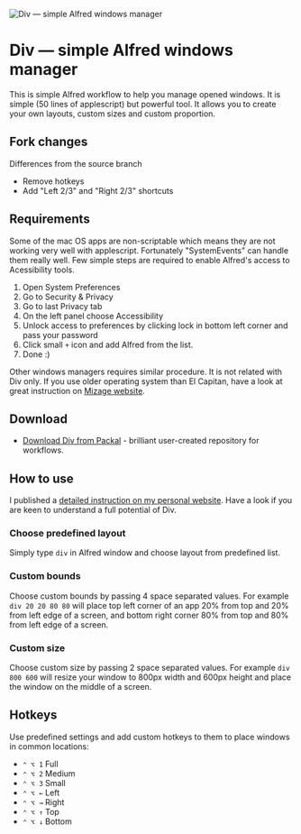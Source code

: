 ![Div — simple Alfred windows manager](https://raw.githubusercontent.com/pawelgrzybek/div/master/icon.png)

# Div — simple Alfred windows manager

This is simple Alfred workflow to help you manage opened windows. It is simple (50 lines of applescript) but powerful tool. It allows you to create your own layouts, custom sizes and custom proportion.

## Fork changes
Differences from the source branch
- Remove hotkeys
- Add "Left 2/3" and "Right 2/3" shortcuts

## Requirements

Some of the mac OS apps are non-scriptable which means they are not working very well with applescript. Fortunately "SystemEvents" can handle them really well. Few simple steps are required to enable Alfred's access to Acessibility tools.

1. Open System Preferences
2. Go to Security & Privacy
3. Go to last Privacy tab
4. On the left panel choose Accessibility
5. Unlock access to preferences by clicking lock in bottom left corner and pass your password
6. Click small `+` icon and add Alfred from the list.
7. Done :)

Other windows managers requires similar procedure. It is not related with Div only. If you use older operating system than El Capitan, have a look at great instruction on [Mizage website](http://mizage.com/help/accessibility.html).

## Download

- [Download Div from Packal](http://www.packal.org/workflow/div) - brilliant user-created repository for workflows.

## How to use

I published a [detailed instruction on my personal website](https://pawelgrzybek.com/div-simple-alfred-windows-manager/). Have a look if you are keen to understand a full potential of Div.

### Choose predefined layout

Simply type `div` in Alfred window and choose layout from predefined list.

### Custom bounds

Choose custom bounds by passing 4 space separated values. For example `div 20 20 80 80` will place top left corner of an app 20% from top and 20% from left edge of a screen, and bottom right corner 80% from top and 80% from left edge of a screen.

### Custom size

Choose custom size by passing 2 space separated values. For example `div 800 600` will resize your window to 800px width and 600px height and place the window on the middle of a screen.

## Hotkeys

Use predefined settings and add custom hotkeys to them to place windows in common locations:

- `⌃ ⌥ 1` Full
- `⌃ ⌥ 2` Medium
- `⌃ ⌥ 3` Small
- `⌃ ⌥ ←` Left
- `⌃ ⌥ →` Right
- `⌃ ⌥ ↑` Top
- `⌃ ⌥ ↓` Bottom

